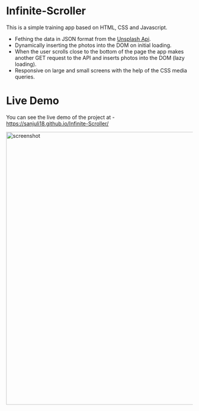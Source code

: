 # Infinite-Scroller

This is a simple training app based on HTML, CSS and Javascript.
* Fething the data in JSON format from the [Unsplash Api](https://unsplash.com/documentation/).  
* Dynamically inserting the photos into the DOM on initial loading.
* When the user scrolls close to the bottom of the page the app makes another GET request to the API and inserts photos into the DOM (lazy loading).
* Responsive on large and small screens with the help of the CSS media queries.

# Live Demo

You can see the live demo of the project at -  https://sanjuli18.github.io/Infinite-Scroller/

<img width="735" alt="screenshot" src=https://user-images.githubusercontent.com/63923966/122462202-ee6a7200-cfd1-11eb-89b9-4be2e853a8fb.png>





